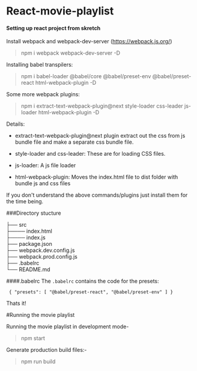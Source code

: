 # React-movie-playlist

#### Setting up react project from skretch

Install webpack and webpack-dev-server (https://webpack.js.org/)

> npm i webpack webpack-dev-server -D

Installing babel transpilers:

> npm i babel-loader @babel/core @babel/preset-env @babel/preset-react html-webpack-plugin -D

Some more webpack plugins:

> npm i extract-text-webpack-plugin@next style-loader css-leader js-loader html-webpack-plugin -D

Details:

- extract-text-webpack-plugin@next plugin extract out the css from js bundle file and make a separate css bundle file.

- style-loader and css-leader: These are for loading CSS files.
 
- js-loader: A js file loader

- html-webpack-plugin: Moves the index.html file to dist folder with bundle js and css files

If you don't understand the above commands/plugins just install them for the time being.

###Directory stucture


├── src <br>
├──── index.html<br>
├──── index.js<br>
├── package.json    <br>
├── webpack.dev.config.js   <br>
├── webpack.prod.config.js<br>
├── .babelrc<br>
└── README.md

####.babelrc
The `.babelrc` contains the code for the presets:

`
{
  "presets": [
    "@babel/preset-react",
    "@babel/preset-env"
  ]
}`

Thats it!

#Running the movie playlist

Running the movie playlist in development mode-

> npm start

Generate production build files:-

> npm run build